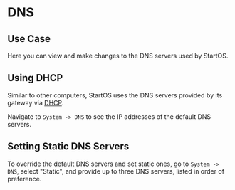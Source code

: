 # DNS

## Use Case

Here you can view and make changes to the DNS servers used by StartOS.

## Using DHCP

Similar to other computers, StartOS uses the DNS servers provided by its gateway via <a href="https://en.wikipedia.org/wiki/Dynamic_Host_Configuration_Protocol" target="_blank">DHCP</a>.

Navigate to `System -> DNS` to see the IP addresses of the default DNS servers.

## Setting Static DNS Servers

To override the default DNS servers and set static ones, go to `System -> DNS`, select "Static", and provide up to three DNS servers, listed in order of preference.
